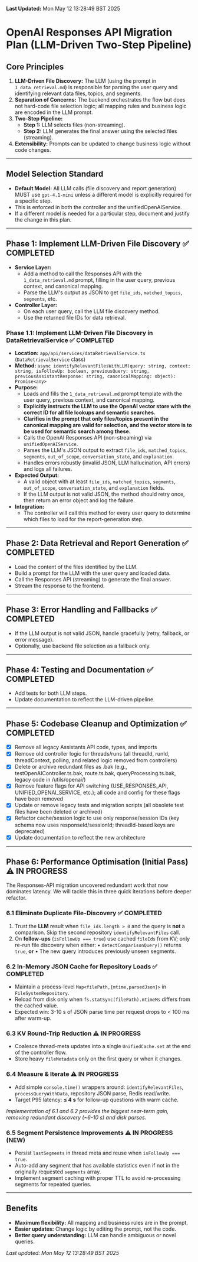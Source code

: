**Last Updated:** Mon May 12 13:28:49 BST 2025

# OpenAI Responses API Migration Plan (LLM-Driven Two-Step Pipeline)

## Core Principles

1. **LLM-Driven File Discovery:**
   The LLM (using the prompt in `1_data_retrieval.md`) is responsible for parsing the user query and identifying relevant data files, topics, and segments.
2. **Separation of Concerns:**
   The backend orchestrates the flow but does not hard-code file selection logic; all mapping rules and business logic are encoded in the LLM prompt.
3. **Two-Step Pipeline:**
   - **Step 1:** LLM selects files (non-streaming).
   - **Step 2:** LLM generates the final answer using the selected files (streaming).
4. **Extensibility:**
   Prompts can be updated to change business logic without code changes.

---

## Model Selection Standard

- **Default Model:** All LLM calls (file discovery and report generation) MUST use `gpt-4.1-mini` unless a different model is explicitly required for a specific step.
- This is enforced in both the controller and the unifiedOpenAIService.
- If a different model is needed for a particular step, document and justify the change in this plan.

---

## Phase 1: Implement LLM-Driven File Discovery ✅ COMPLETED

- **Service Layer:**
  - Add a method to call the Responses API with the `1_data_retrieval.md` prompt, filling in the user query, previous context, and canonical mapping.
  - Parse the LLM's output as JSON to get `file_ids`, `matched_topics`, `segments`, etc.
- **Controller Layer:**
  - On each user query, call the LLM file discovery method.
  - Use the returned file IDs for data retrieval.

### Phase 1.1: Implement LLM-Driven File Discovery in DataRetrievalService ✅ COMPLETED

- **Location:** `app/api/services/dataRetrievalService.ts` (`DataRetrievalService` class)
- **Method:** `async identifyRelevantFilesWithLLM(query: string, context: string, isFollowUp: boolean, previousQuery: string, previousAssistantResponse: string, canonicalMapping: object): Promise<any>`
- **Purpose:**
  - Loads and fills the `1_data_retrieval.md` prompt template with the user query, previous context, and canonical mapping.
  - **Explicitly instructs the LLM to use the OpenAI vector store with the correct ID for all file lookups and semantic searches.**
  - **Clarifies in the prompt that only files/topics present in the canonical mapping are valid for selection, and the vector store is to be used for semantic search among these.**
  - Calls the OpenAI Responses API (non-streaming) via `unifiedOpenAIService`.
  - Parses the LLM's JSON output to extract `file_ids`, `matched_topics`, `segments`, `out_of_scope`, `conversation_state`, and `explanation`.
  - Handles errors robustly (invalid JSON, LLM hallucination, API errors) and logs all failures.
- **Expected Output:**
  - A valid object with at least `file_ids`, `matched_topics`, `segments`, `out_of_scope`, `conversation_state`, and `explanation` fields.
  - If the LLM output is not valid JSON, the method should retry once, then return an error object and log the failure.
- **Integration:**
  - The controller will call this method for every user query to determine which files to load for the report-generation step.

---

## Phase 2: Data Retrieval and Report Generation ✅ COMPLETED

- Load the content of the files identified by the LLM.
- Build a prompt for the LLM with the user query and loaded data.
- Call the Responses API (streaming) to generate the final answer.
- Stream the response to the frontend.

---

## Phase 3: Error Handling and Fallbacks ✅ COMPLETED

- If the LLM output is not valid JSON, handle gracefully (retry, fallback, or error message).
- Optionally, use backend file selection as a fallback only.

---

## Phase 4: Testing and Documentation ✅ COMPLETED

- Add tests for both LLM steps.
- Update documentation to reflect the LLM-driven pipeline.

---

## Phase 5: Codebase Cleanup and Optimization ✅ COMPLETED

- [x] Remove all legacy Assistants API code, types, and imports
- [x] Remove old controller logic for threads/runs (all threadId, runId, threadContext, polling, and related logic removed from controllers)
- [x] Delete or archive redundant files as .bak (e.g., testOpenAIController.ts.bak, route.ts.bak, queryProcessing.ts.bak, legacy code in /utils/openai/)
- [x] Remove feature flags for API switching (USE_RESPONSES_API, UNIFIED_OPENAI_SERVICE, etc.); all code and config for these flags have been removed
- [x] Update or remove legacy tests and migration scripts (all obsolete test files have been deleted or archived)
- [x] Refactor cache/session logic to use only response/session IDs (key schema now uses responseId/sessionId; threadId-based keys are deprecated)
- [x] Update documentation to reflect the new architecture

---

## Phase 6: Performance Optimisation (Initial Pass) ⚠️ IN PROGRESS

The Responses-API migration uncovered redundant work that now dominates latency. We will tackle this in three quick iterations before deeper refactor.

### 6.1 Eliminate Duplicate File-Discovery ✅ COMPLETED

1.  Trust the **LLM** result when `file_ids.length > 0` and the query is **not** a comparison. Skip the second repository `identifyRelevantFiles` call.
2.  On **follow-ups** (`isFollowUp === true`) use cached `fileIds` from KV; only re-run file discovery when either:
    • `detectComparisonQuery()` returns `true`, **or**
    • The new query introduces previously unseen segments.

### 6.2 In-Memory JSON Cache for Repository Loads ✅ COMPLETED

- Maintain a process-level `Map<filePath,{mtime,parsedJson}>` in `FileSystemRepository`.
- Reload from disk only when `fs.statSync(filePath).mtimeMs` differs from the cached value.
- Expected win: 3-10 s of JSON parse time per request drops to < 100 ms after warm-up.

### 6.3 KV Round-Trip Reduction ⚠️ IN PROGRESS

- Coalesce thread-meta updates into a single `UnifiedCache.set` at the end of the controller flow.
- Store heavy `fileMetadata` only on the first query or when it changes.

### 6.4 Measure & Iterate ⚠️ IN PROGRESS

- Add simple `console.time()` wrappers around: `identifyRelevantFiles`, `processQueryWithData`, repository JSON parse, Redis read/write.
- Target P95 latency: **≤ 4 s** for follow-up questions with warm cache.

_Implementation of 6.1 and 6.2 provides the biggest near-term gain, removing redundant discovery (~6-10 s) and disk parses._

### 6.5 Segment Persistence Improvements ⚠️ IN PROGRESS (NEW)

- Persist `lastSegments` in thread meta and reuse when `isFollowUp === true`.
- Auto-add any segment that has available statistics even if not in the originally requested `segments` array.
- Implement segment caching with proper TTL to avoid re-processing segments for repeated queries.

---

## Benefits

- **Maximum flexibility:** All mapping and business rules are in the prompt.
- **Easier updates:** Change logic by editing the prompt, not the code.
- **Better query understanding:** LLM can handle ambiguous or novel queries.

_Last updated: Mon May 12 13:28:49 BST 2025_
